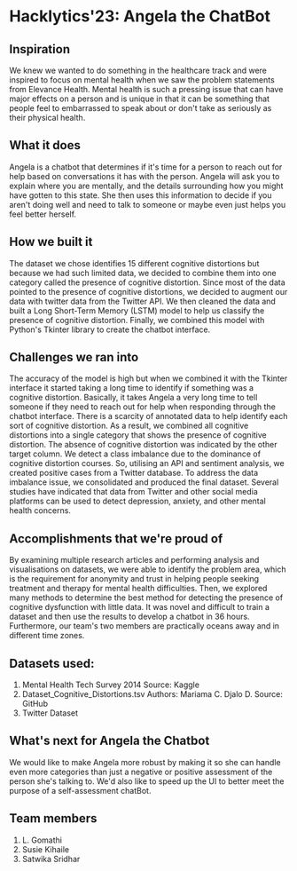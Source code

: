 # Hacklytics'23: Angela the ChatBot

## Inspiration
We knew we wanted to do something in the healthcare track and were inspired to focus on mental health when we saw the problem statements from Elevance Health. Mental health is such a pressing issue that can have major effects on a person and is unique in that it can be something that people feel to embarrassed to speak about or don't take as seriously as their physical health. 

## What it does
Angela is a chatbot that determines if it's time for a person to reach out for help based on conversations it has with the person. Angela will ask you to explain where you are mentally, and the details surrounding how you might have gotten to this state. She then uses this information to decide if you aren't doing well and need to talk to someone or maybe even just helps you feel better herself. 

## How we built it
The dataset we chose identifies 15 different cognitive distortions but because we had such limited data, we decided to combine them into one category called the presence of cognitive distortion. Since most of the data pointed to the presence of cognitive distortions, we decided to augment our data with twitter data from the Twitter API. We then cleaned the data and built a Long Short-Term Memory (LSTM) model to help us classify the presence of cognitive distortion. Finally, we combined this model with Python's Tkinter library to create the chatbot interface.

## Challenges we ran into
The accuracy of the model is high but when we combined it with the Tkinter interface it started taking a long time to identify if something was a cognitive distortion. Basically, it takes Angela a very long time to tell someone if they need to reach out for help when responding through the chatbot interface.
There is a scarcity of annotated data to help identify each sort of cognitive distortion. As a result, we combined all cognitive distortions into a single category that shows the presence of cognitive distortion. The absence of cognitive distortion was indicated by the other target column. We detect a class imbalance due to the dominance of cognitive distortion courses. So, utilising an API and sentiment analysis, we created positive cases from a Twitter database. To address the data imbalance issue, we consolidated and produced the final dataset. Several studies have indicated that data from Twitter and other social media platforms can be used to detect depression, anxiety, and other mental health concerns.

## Accomplishments that we're proud of
By examining multiple research articles and performing analysis and visualisations on datasets, we were able to identify the problem area, which is the requirement for anonymity and trust in helping people seeking treatment and therapy for mental health difficulties. Then, we explored many methods to determine the best method for detecting the presence of cognitive dysfunction with little data. It was novel and difficult to train a dataset and then use the results to develop a chatbot in 36 hours. Furthermore, our team's two members are practically oceans away and in different time zones.

## Datasets used:
1. Mental Health Tech Survey 2014
Source: Kaggle
2. Dataset_Cognitive_Distortions.tsv 
Authors: Mariama C. Djalo D.
Source: GitHub
3. Twitter Dataset

## What's next for Angela the Chatbot
We would like to make Angela more robust by making it so she can handle even more categories than just a negative or positive assessment of the person she's talking to. We'd also like to speed up the UI to better meet the purpose of a self-assessment chatBot.

## Team members
1. L. Gomathi
2. Susie Kihaile
3. Satwika Sridhar
